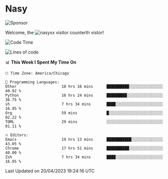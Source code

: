 # Nasy

<!--
<p align="center">
<img height="200" src="https://github-readme-stats.vercel.app/api?username=nasyxx&count_private=true&show_icons=true&theme=dracula&include_all_commits=true"/>
<img height="200" src="https://github-readme-stats.vercel.app/api/top-langs/?username=nasyxx&theme=dracula&hide=html,jupyter+notebook&count_private=true&show_icons=true"/>
</p>

  
----------------
-->

![Sponsor](https://img.shields.io/static/v1.svg?label=Sponsor&message=%E2%9D%A4&logo=GitHub&style=flat&color=pink)
 
Welcome, the ![nasyxx visitor counter](https://count.getloli.com/get/@nasyxx?theme=rule34)th vistor!
 
<!--START_SECTION:waka-->
![Code Time](http://img.shields.io/badge/Code%20Time-3%2C431%20hrs%205%20mins-blue)

![Lines of code](https://img.shields.io/badge/From%20Hello%20World%20I%27ve%20Written-6.2%20million%20lines%20of%20code-blue)

📊 **This Week I Spent My Time On** 

```text
🕑︎ Time Zone: America/Chicago

💬 Programming Languages: 
Other                    18 hrs 16 mins      ██████████░░░░░░░░░░░░░░░   40.92 % 
Python                   16 hrs 24 mins      █████████░░░░░░░░░░░░░░░░   36.75 % 
sh                       7 hrs 34 mins       ████░░░░░░░░░░░░░░░░░░░░░   16.95 % 
Org                      59 mins             █░░░░░░░░░░░░░░░░░░░░░░░░   02.22 % 
TOML                     29 mins             ░░░░░░░░░░░░░░░░░░░░░░░░░   01.11 % 

🔥 Editors: 
Emacs                    19 hrs 13 mins      ███████████░░░░░░░░░░░░░░   43.05 % 
Chrome                   17 hrs 51 mins      ██████████░░░░░░░░░░░░░░░   40.00 % 
Zsh                      7 hrs 34 mins       ████░░░░░░░░░░░░░░░░░░░░░   16.95 % 
```


 Last Updated on 20/04/2023 19:24:16 UTC
<!--END_SECTION:waka-->

<!-- ![visitors](https://visitor-badge.laobi.icu/badge?page_id=nasyxx.nasyxx) -->
